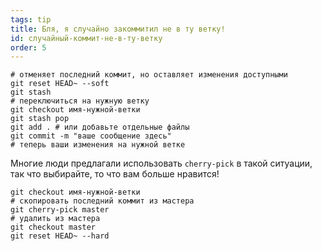 ```yaml
---
tags: tip
title: Бля, я случайно закоммитил не в ту ветку!
id: случайный-коммит-не-в-ту-ветку
order: 5
---
```


```git
# отменяет последний коммит, но оставляет изменения доступными
git reset HEAD~ --soft
git stash
# переключиться на нужную ветку
git checkout имя-нужной-ветки
git stash pop
git add . # или добавьте отдельные файлы
git commit -m "ваше сообщение здесь"
# теперь ваши изменения на нужной ветке
```

Многие люди предлагали использовать `cherry-pick` в такой ситуации, так что выбирайте, то что вам больше нравится!
```git
git checkout имя-нужной-ветки
# скопировать последний коммит из мастера
git cherry-pick master
# удалить из мастера
git checkout master
git reset HEAD~ --hard
```